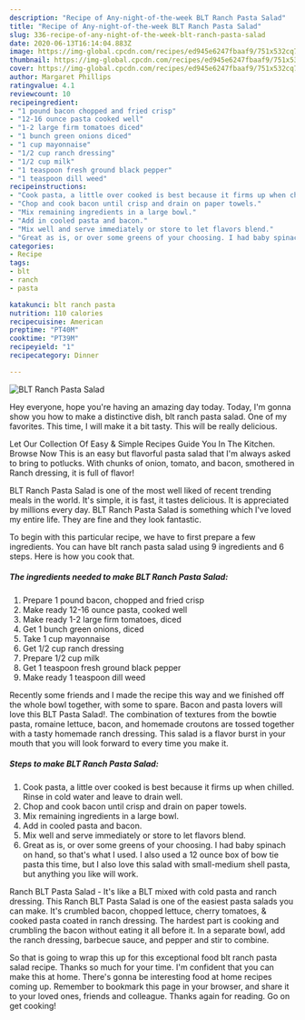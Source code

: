 ```yaml
---
description: "Recipe of Any-night-of-the-week BLT Ranch Pasta Salad"
title: "Recipe of Any-night-of-the-week BLT Ranch Pasta Salad"
slug: 336-recipe-of-any-night-of-the-week-blt-ranch-pasta-salad
date: 2020-06-13T16:14:04.883Z
image: https://img-global.cpcdn.com/recipes/ed945e6247fbaaf9/751x532cq70/blt-ranch-pasta-salad-recipe-main-photo.jpg
thumbnail: https://img-global.cpcdn.com/recipes/ed945e6247fbaaf9/751x532cq70/blt-ranch-pasta-salad-recipe-main-photo.jpg
cover: https://img-global.cpcdn.com/recipes/ed945e6247fbaaf9/751x532cq70/blt-ranch-pasta-salad-recipe-main-photo.jpg
author: Margaret Phillips
ratingvalue: 4.1
reviewcount: 10
recipeingredient:
- "1 pound bacon chopped and fried crisp"
- "12-16 ounce pasta cooked well"
- "1-2 large firm tomatoes diced"
- "1 bunch green onions diced"
- "1 cup mayonnaise"
- "1/2 cup ranch dressing"
- "1/2 cup milk"
- "1 teaspoon fresh ground black pepper"
- "1 teaspoon dill weed"
recipeinstructions:
- "Cook pasta, a little over cooked is best because it firms up when chilled. Rinse in cold water and leave to drain well."
- "Chop and cook bacon until crisp and drain on paper towels."
- "Mix remaining ingredients in a large bowl."
- "Add in cooled pasta and bacon."
- "Mix well and serve immediately or store to let flavors blend."
- "Great as is, or over some greens of your choosing. I had baby spinach on hand, so that&#39;s what I used. I also used a 12 ounce box of bow tie pasta this time, but I also love this salad with small-medium shell pasta, but anything you like will work."
categories:
- Recipe
tags:
- blt
- ranch
- pasta

katakunci: blt ranch pasta 
nutrition: 110 calories
recipecuisine: American
preptime: "PT40M"
cooktime: "PT39M"
recipeyield: "1"
recipecategory: Dinner

---
```



![BLT Ranch Pasta Salad](https://img-global.cpcdn.com/recipes/ed945e6247fbaaf9/751x532cq70/blt-ranch-pasta-salad-recipe-main-photo.jpg)

Hey everyone, hope you're having an amazing day today. Today, I'm gonna show you how to make a distinctive dish, blt ranch pasta salad. One of my favorites. This time, I will make it a bit tasty. This will be really delicious.

Let Our Collection Of Easy &amp; Simple Recipes Guide You In The Kitchen. Browse Now This is an easy but flavorful pasta salad that I&#39;m always asked to bring to potlucks. With chunks of onion, tomato, and bacon, smothered in Ranch dressing, it is full of flavor!

BLT Ranch Pasta Salad is one of the most well liked of recent trending meals in the world. It's simple, it is fast, it tastes delicious. It is appreciated by millions every day. BLT Ranch Pasta Salad is something which I've loved my entire life. They are fine and they look fantastic.


To begin with this particular recipe, we have to first prepare a few ingredients. You can have blt ranch pasta salad using 9 ingredients and 6 steps. Here is how you cook that.

<!--inarticleads1-->

##### The ingredients needed to make BLT Ranch Pasta Salad:

1. Prepare 1 pound bacon, chopped and fried crisp
1. Make ready 12-16 ounce pasta, cooked well
1. Make ready 1-2 large firm tomatoes, diced
1. Get 1 bunch green onions, diced
1. Take 1 cup mayonnaise
1. Get 1/2 cup ranch dressing
1. Prepare 1/2 cup milk
1. Get 1 teaspoon fresh ground black pepper
1. Make ready 1 teaspoon dill weed


Recently some friends and I made the recipe this way and we finished off the whole bowl together, with some to spare. Bacon and pasta lovers will love this BLT Pasta Salad!. The combination of textures from the bowtie pasta, romaine lettuce, bacon, and homemade croutons are tossed together with a tasty homemade ranch dressing. This salad is a flavor burst in your mouth that you will look forward to every time you make it. 

<!--inarticleads2-->

##### Steps to make BLT Ranch Pasta Salad:

1. Cook pasta, a little over cooked is best because it firms up when chilled. Rinse in cold water and leave to drain well.
1. Chop and cook bacon until crisp and drain on paper towels.
1. Mix remaining ingredients in a large bowl.
1. Add in cooled pasta and bacon.
1. Mix well and serve immediately or store to let flavors blend.
1. Great as is, or over some greens of your choosing. I had baby spinach on hand, so that&#39;s what I used. I also used a 12 ounce box of bow tie pasta this time, but I also love this salad with small-medium shell pasta, but anything you like will work.


Ranch BLT Pasta Salad - It&#39;s like a BLT mixed with cold pasta and ranch dressing. This Ranch BLT Pasta Salad is one of the easiest pasta salads you can make. It&#39;s crumbled bacon, chopped lettuce, cherry tomatoes, &amp; cooked pasta coated in ranch dressing. The hardest part is cooking and crumbling the bacon without eating it all before it. In a separate bowl, add the ranch dressing, barbecue sauce, and pepper and stir to combine. 

So that is going to wrap this up for this exceptional food blt ranch pasta salad recipe. Thanks so much for your time. I'm confident that you can make this at home. There's gonna be interesting food at home recipes coming up. Remember to bookmark this page in your browser, and share it to your loved ones, friends and colleague. Thanks again for reading. Go on get cooking!
